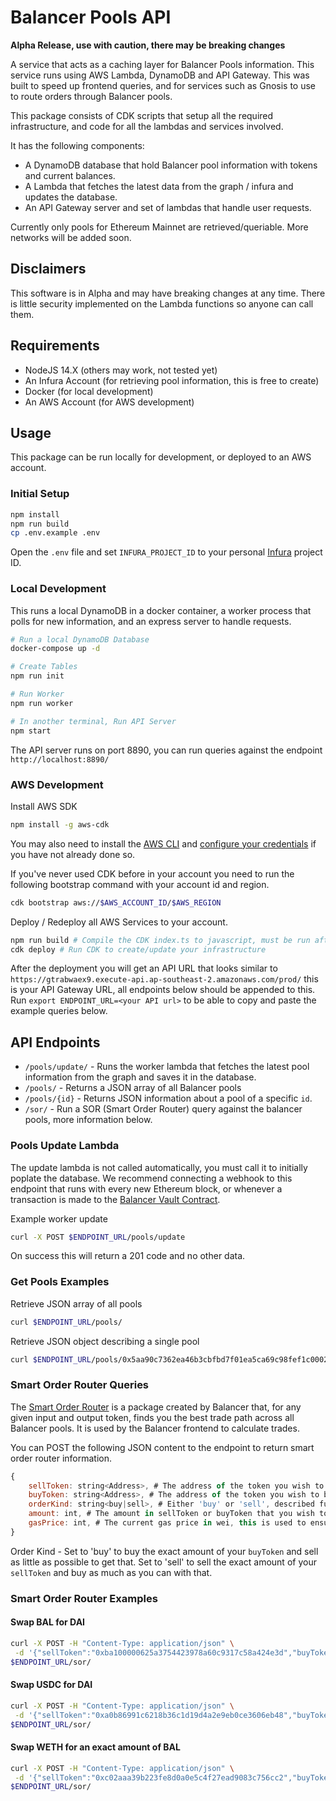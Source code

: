 # Balancer Pools API

**Alpha Release, use with caution, there may be breaking changes**

A service that acts as a caching layer for Balancer Pools information. This service runs using AWS Lambda, DynamoDB and API Gateway.
This was built to speed up frontend queries, and for services such as Gnosis to use to route orders through Balancer pools.

This package consists of CDK scripts that setup all the required infrastructure, and code for all the lambdas and services involved.

It has the following components:

- A DynamoDB database that hold Balancer pool information with tokens and current balances.
- A Lambda that fetches the latest data from the graph / infura and updates the database.
- An API Gateway server and set of lambdas that handle user requests.

Currently only pools for Ethereum Mainnet are retrieved/queriable. More networks will be added soon.

## Disclaimers

This software is in Alpha and may have breaking changes at any time. There is little security implemented on the Lambda functions
so anyone can call them.

## Requirements

- NodeJS 14.X (others may work, not tested yet)
- An Infura Account (for retrieving pool information, this is free to create)
- Docker (for local development)
- An AWS Account (for AWS development)

## Usage

This package can be run locally for development, or deployed to an AWS account.

### Initial Setup

```bash
npm install
npm run build
cp .env.example .env
```

Open the `.env` file and set `INFURA_PROJECT_ID` to your personal [Infura](https://infura.io/) project ID.

### Local Development

This runs a local DynamoDB in a docker container, a worker process that polls for new information, and an express server to handle requests.

```sh
# Run a local DynamoDB Database
docker-compose up -d

# Create Tables
npm run init

# Run Worker 
npm run worker

# In another terminal, Run API Server
npm start
```

The API server runs on port 8890, you can run queries against the endpoint `http://localhost:8890/`

### AWS Development

Install AWS SDK

```sh
npm install -g aws-cdk
```

You may also need to install the [AWS CLI](https://aws.amazon.com/cli/) and [configure your credentials](https://docs.aws.amazon.com/cli/latest/userguide/cli-chap-configure.html) if you have not already done so.

If you've never used CDK before in your account you need to run the following bootstrap command with your account id and region.

```sh
cdk bootstrap aws://$AWS_ACCOUNT_ID/$AWS_REGION
```

Deploy / Redeploy all AWS Services to your account.

```sh
npm run build # Compile the CDK index.ts to javascript, must be run after changes are made 
cdk deploy # Run CDK to create/update your infrastructure
```

After the deployment you will get an API URL that looks similar to `https://gtrabwaex9.execute-api.ap-southeast-2.amazonaws.com/prod/` this is
your API Gateway URL, all endpoints below should be appended to this. Run `export ENDPOINT_URL=<your API url>` to be able to copy and paste the example queries below.

## API Endpoints

- `/pools/update/` - Runs the worker lambda that fetches the latest pool information from the graph and saves it in the database.
- `/pools/` - Returns a JSON array of all Balancer pools
- `/pools/{id}` - Returns JSON information about a pool of a specific `id`.
- `/sor/` - Run a SOR (Smart Order Router) query against the balancer pools, more information below.

### Pools Update Lambda

The update lambda is not called automatically, you must call it to initially poplate the database. We recommend connecting a webhook to
this endpoint that runs with every new Ethereum block, or whenever a transaction is made to the [Balancer Vault Contract](https://etherscan.io/address/0xba12222222228d8ba445958a75a0704d566bf2c8).

Example worker update

```sh
curl -X POST $ENDPOINT_URL/pools/update
```

On success this will return a 201 code and no other data. 

### Get Pools Examples

Retrieve JSON array of all pools

```sh
curl $ENDPOINT_URL/pools/
```

Retrieve JSON object describing a single pool

```sh
curl $ENDPOINT_URL/pools/0x5aa90c7362ea46b3cbfbd7f01ea5ca69c98fef1c000200000000000000000020
```

### Smart Order Router Queries

The [Smart Order Router](https://github.com/balancer-labs/balancer-sor) is a package created by Balancer that, for any given
input and output token, finds you the best trade path across all Balancer pools. It is used by the Balancer frontend to calculate
trades.

You can POST the following JSON content to the endpoint to return smart order router information.

```js
{
    sellToken: string<Address>, # The address of the token you wish to sell
    buyToken: string<Address>, # The address of the token you wish to buy
    orderKind: string<buy|sell>, # Either 'buy' or 'sell', described further below
    amount: int, # The amount in sellToken or buyToken that you wish to sell/buy
    gasPrice: int, # The current gas price in wei, this is used to ensure your trade is most efficient considering the gas cost of performing multiple swaps. 
}
```

Order Kind - Set to 'buy' to buy the exact amount of your `buyToken` and sell as little as possible to get that. Set to 'sell' to sell the exact amount of your `sellToken` and buy as much as you can with that. 

### Smart Order Router Examples

#### Swap BAL for DAI

```sh
curl -X POST -H "Content-Type: application/json" \
 -d '{"sellToken":"0xba100000625a3754423978a60c9317c58a424e3d","buyToken":"0x6b175474e89094c44da98b954eedeac495271d0f","orderKind":"sell", "amount":"1000000000000000000", "gasPrice":"10000000"}' \
$ENDPOINT_URL/sor/
```

#### Swap USDC for DAI

```sh
curl -X POST -H "Content-Type: application/json" \
 -d '{"sellToken":"0xa0b86991c6218b36c1d19d4a2e9eb0ce3606eb48","buyToken":"0x6b175474e89094c44da98b954eedeac495271d0f","orderKind":"sell", "amount":"100000", "gasPrice":"10000000"}' \
$ENDPOINT_URL/sor/
```

#### Swap WETH for an exact amount of BAL

```sh
curl -X POST -H "Content-Type: application/json" \
 -d '{"sellToken":"0xc02aaa39b223fe8d0a0e5c4f27ead9083c756cc2","buyToken":"0xba100000625a3754423978a60c9317c58a424e3d","orderKind":"buy", "amount":"1000000000000000000", "gasPrice":"10000000"}' \
$ENDPOINT_URL/sor/
```
